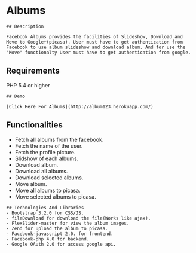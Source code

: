 # Albums
```
## Description

Facebook Albums provides the facilities of Slideshow, Download and Move to Google+(picasa). User must have to get authentication from Facebook to use album slideshow and download album. And for use the "Move" functionalty User must have to get authentication from google. 

```
## Requirements

PHP 5.4 or higher

```
## Demo

[Click Here For Albums](http://album123.herokuapp.com/)

```
## Functionalities

- Fetch all albums from the facebook.
- Fetch the name of the user.
- Fetch the profile picture.
- Slidshow of each albums.
- Download album.
- Download all albums.
- Download selected albums.
- Move album.
- Move all albums to picasa.
- Move selected albums to picasa.

```
## Technologies And Libraries
- Bootstrap 3.2.0 for CSS/JS.
- fileDownload for download the file(Works like ajax).
- FlexSlider-master for view the album images.
- Zend for upload the album to picasa.
- Facebook-javascript 2.0. for frontend.
- Facebook-php 4.0 for backend.
- Google OAuth 2.0 for access google api.




